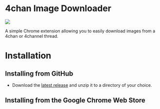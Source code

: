 # 4chan Image Downloader

<a href="https://github.com/Ben-H1/4chan-Image-Downloader/releases">
    <img src="https://img.shields.io/github/downloads/Ben-H1/4chan-Image-Downloader/total" />
</a>

A simple Chrome extension allowing you to easily download images from a 4chan or 4channel thread.

# Installation
## Installing from GitHub
- Download the [latest release](https://github.com/Ben-H1/4chan-Image-Downloader/releases) and unzip it to a directory of your choice.

## Installing from the Google Chrome Web Store

